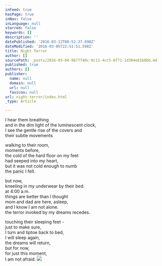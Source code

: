 ```yaml
---
inFeed: true
hasPage: true
inNav: false
inLanguage: null
starred: false
keywords: []
description: ''
datePublished: '2016-03-12T00:52:37.698Z'
dateModified: '2016-03-05T22:51:51.598Z'
title: Night Terror
author: []
sourcePath: _posts/2016-03-04-9b77f40c-0c11-4cc5-8f71-1d304e81b8bb.md
published: true
authors: []
publisher:
  name: null
  domain: null
  url: null
  favicon: null
url: night-terror/index.html
_type: Article

---
```

I hear them breathing  
and in the dim light of the luminescent clock,  
I see the gentle rise of the covers and  
their subtle movements

walking to their room,  
moments before,  
the cold of the hard floor on my feet  
had seeped into my heart,  
but it was not cold enough to numb  
the panic I felt.

but now,  
kneeling in my underwear by their bed.  
at 4:00 a.m.  
things are better than I thought  
mom and dad are here, asleep,  
and I know I am not alone.  
the terror invoked by my dreams recedes.

touching their sleeping feet -  
just to make sure,  
I turn and tiptoe back to bed,  
I will sleep again,  
the dreams will return,  
but for now,  
for just this moment,  
I am not afraid.
![](https://the-grid-user-content.s3-us-west-2.amazonaws.com/151dec16-a30e-4374-afcb-6a7f483e0967.jpg)